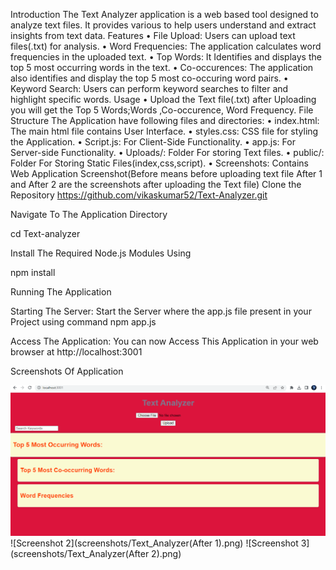 Introduction
The Text Analyzer application is a web based tool designed to analyze text files. It provides various to help users understand and extract insights from text data.
Features
•	File Upload: Users can upload text files(.txt) for analysis.
•	Word Frequencies: The application calculates word frequencies in the uploaded text.
•	Top Words: It Identifies and displays the top 5 most occurring words in the text.
•	Co-occurences: The application also identifies and display the top 5 most co-occuring word pairs.
•	Keyword Search: Users can perform keyword searches to filter and highlight specific words. 
Usage
•	Upload the Text file(.txt) after Uploading you will get the Top 5 Words;Words ,Co-occurence, Word Frequency.
File Structure
The Application have following files and directories:
•	index.html: The main html file contains User Interface.
•	styles.css: CSS file for styling the Application.
•	Script.js: For Client-Side Functionality.
•	app.js: For Server-side Functionality.
•	Uploads/: Folder For storing Text files.
•	public/: Folder For Storing Static Files(index,css,script).
•	Screenshots: Contains Web Application Screenshot(Before means before uploading text file After 1 and After 2 are the screenshots after uploading the Text file) 
Clone the Repository
         https://github.com/vikaskumar52/Text-Analyzer.git

Navigate To The Application Directory

cd Text-analyzer

Install The Required Node.js Modules Using

npm install

Running The Application

Starting The Server: Start the Server where the app.js file present in your Project using command 
npm app.js

Access The Application: You can now Access This Application in your web browser  at http://localhost:3001

Screenshots Of Application

![Screenshot 1](screenshots/Text_Analyzer(Before).png)
![Screenshot 2](screenshots/Text_Analyzer(After 1).png)
![Screenshot 3](screenshots/Text_Analyzer(After 2).png)
